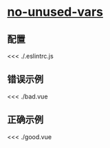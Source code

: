 
# [no-unused-vars](https://eslint.vuejs.org/rules/no-unused-vars.html)

## 配置

<<< ./.eslintrc.js

## 错误示例

<<< ./bad.vue

## 正确示例

<<< ./good.vue
        